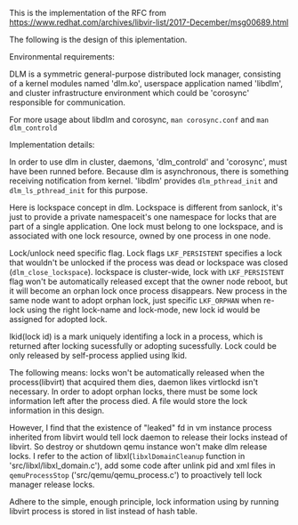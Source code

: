 This is the implementation of the RFC from
  https://www.redhat.com/archives/libvir-list/2017-December/msg00689.html

The following is the design of this iplementation.

Environmental requirements:

  DLM is a symmetric general-purpose distributed lock manager,
  consisting of a kernel modules named 'dlm.ko', userspace
  application named 'libdlm', and cluster infrastructure
  environment which could be 'corosync' responsible for communication.

  For more usage about libdlm and corosync,  `man corosync.conf`
  and `man dlm_controld`

Implementation details:

  In order to use dlm in cluster, daemons, 'dlm_controld' and
  'corosync', must have been runned before. Because dlm is
  asynchronous, there is something receiving notification from
  kernel. 'libdlm' provides `dlm_pthread_init` and
  `dlm_ls_pthread_init` for this purpose.

  Here is lockspace concept in dlm. Lockspace is different
  from sanlock, it's just to provide a private namespaceit's
  one namespace for locks that are part of a single application.
  One lock must belong to one lockspace, and is associated with
  one lock resource, owned by one process in one node.
  
  Lock/unlock need specific flag. Lock flags `LKF_PERSISTENT`
  specifies a lock that wouldn't be unlocked if the process was
  dead or lockspace was closed (`dlm_close_lockspace`). lockspace
  is cluster-wide, lock with `LKF_PERSISTENT` flag won't be
  automatically released except that the owner node reboot, but
  it will become an orphan lock once process disappears. New
  process in the same node want to adopt orphan lock, just
  specific `LKF_ORPHAN` when re-lock using the right lock-name
  and lock-mode, new lock id would be assigned for adopted lock.

  lkid(lock id) is a mark uniquely identifing a lock in a process,
  which is returned after locking sucessfully or adopting sucessfully.
  Lock could be only released by self-process applied using lkid.

  The following means: locks won't be automatically released when
  the process(libvirt) that acquired them dies, daemon likes
  virtlockd isn't necessary. In order to adopt orphan locks, there
  must be some lock information left after the process died. A
  file would store the lock information in this design.

  However, I find that the existence of "leaked" fd in vm instance
  process inherited from libvirt would tell lock daemon to release
  their locks instead of libvirt. So destroy or shutdown qemu
  instance won't make dlm release locks. I refer to the action of
  libxl(`libxlDomainCleanup` function in 'src/libxl/libxl_domain.c'),
  add some code after unlink pid and xml files in `qemuProcessStop`
  ('src/qemu/qemu_process.c') to proactively tell lock manager
  release locks.

  Adhere to the simple, enough principle, lock information using
  by running libvirt process is stored in list instead of hash
  table.
